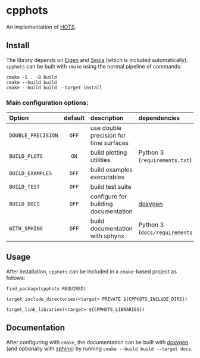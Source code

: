 # cpphots

An implementation of [HOTS](https://www.neuromorphic-vision.com/public/publications/57/publication.pdf).

## Install

The library depends on [Eigen](http://eigen.tuxfamily.org) and [Sepia](https://github.com/neuromorphic-paris/sepia) (which is included automatically).
`cpphots` can be built with `cmake` using the normal pipeline of commands:

```
cmake -S . -B build
cmake --build build
cmake --build build --target install
```

### Main configuration options:
| Option             | default | description                            | dependencies                      |
|:-------------------|:-------:|:---------------------------------------|:----------------------------------|
| `DOUBLE_PRECISION` | `OFF`   | use double precision for time surfaces |                                   |
| `BUILD_PLOTS`      | `ON`    | build plotting utilities               | Python 3 (`requirements.txt`)     |
| `BUILD_EXAMPLES`   | `OFF`   | build examples executables             |                                   |
| `BUILD_TEST`       | `OFF`   | build test suite                       |                                   |
| `BUILD_DOCS`       | `OFF`   | configure for building documentation   | [doxygen](https://www.doxygen.nl) |
| `WITH_SPHINX`      | `OFF`   | build documentation with sphynx        | Python 3 (`docs/requirements.txt`)|


## Usage

After installation, `cpphots` can be included in a `cmake`-based project as follows:

```
find_package(cpphots REQUIRED)

target_include_directories(<target> PRIVATE ${CPPHOTS_INCLUDE_DIRS})

target_link_libraries(<target> ${CPPHOTS_LIBRARIES})
```

## Documentation

After configuring with `cmake`, the documentation can be built with [doxygen](https://www.doxygen.nl) (and optionally with [sphinx](https://www.sphinx-doc.org/)) by running `cmake --build build --target docs`.
